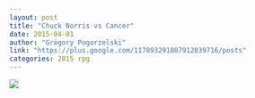 ```yaml
---
layout: post
title: "Chuck Norris vs Cancer"
date: 2015-04-01
author: "Grégory Pogorzelski"
link: "https://plus.google.com/117893291087912039716/posts"
categories: 2015 rpg
---
```

![]({{site.url}}/2015images/ChuckNorrisvsCancer.jpg)
